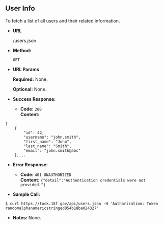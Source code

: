 **User Info**
----
To fetch a list of all users and their related information.

* **URL**

  /users.json

* **Method:**

  `GET`
  
*  **URL Params**

   **Required:**
   None.
   
   **Optional:**
   None.

* **Success Response:**

  * **Code:** `200` <br />
    **Content:** 
```
[
    {
        "id": 42,
        "username": "john.smith",
        "first_name": "John",
        "last_name": "Smith",
        "email": "john.smith@abc"
    },...
```
 
* **Error Response:**

  * **Code:** `401 UNAUTHORIZED` <br />
    **Content:** `{"detail":"Authentication credentials were not provided."}`

* **Sample Call:**

```
$ curl https://tock.18f.gov/api/users.json -H 'Authorization: Token randomalphanumericstringed854b18ba024327'
```

* **Notes:** None.
 
